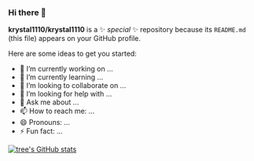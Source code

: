 ### Hi there 👋

 
**krystal1110/krystal1110** is a ✨ _special_ ✨ repository because its `README.md` (this file) appears on your GitHub profile.

Here are some ideas to get you started:

- 🔭 I’m currently working on ...
- 🌱 I’m currently learning ...
- 👯 I’m looking to collaborate on ...
- 🤔 I’m looking for help with ...
- 💬 Ask me about ...
- 📫 How to reach me: ...
- 😄 Pronouns: ...
- ⚡ Fun fact: ...
 


[![tree's GitHub stats](https://github-readme-stats.vercel.app/api?username=krystal1110&hide=contribs,prs&show_icons=true&theme=algolia)](https://github.com/anuraghazra/github-readme-stats)

 
